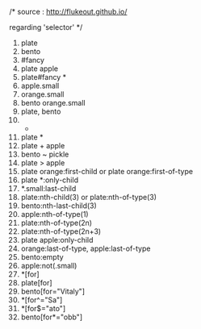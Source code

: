 /*
source : http://flukeout.github.io/

regarding 'selector'
*/

1. plate
2. bento
3. #fancy
4. plate apple
5. plate#fancy *
6. apple.small
7. orange.small
8. bento orange.small
9. plate, bento
10. *
11. plate *
12. plate + apple
13. bento ~ pickle
14. plate > apple
15. plate orange:first-child or plate orange:first-of-type
16. plate *:only-child
17. *.small:last-child
18. plate:nth-child(3) or plate:nth-of-type(3)
19. bento:nth-last-child(3)
20. apple:nth-of-type(1)
21. plate:nth-of-type(2n)
22. plate:nth-of-type(2n+3)
23. plate apple:only-child
24. orange:last-of-type, apple:last-of-type
25. bento:empty
26. apple:not(.small)
27. *[for]
28. plate[for]
29. bento[for="Vitaly"]
30. *[for^="Sa"]
31. *[for$="ato"]
32. bento[for*="obb"]
